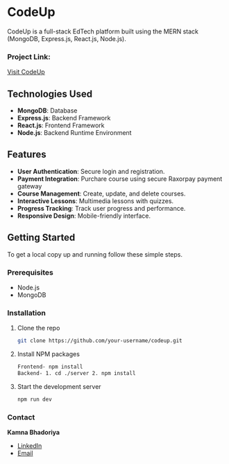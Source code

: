 # CodeUp

CodeUp is a full-stack EdTech platform built using the MERN stack (MongoDB, Express.js, React.js, Node.js).

### Project Link:
[Visit CodeUp](https://codeup-three.vercel.app/)

## Technologies Used
- **MongoDB**: Database
- **Express.js**: Backend Framework
- **React.js**: Frontend Framework
- **Node.js**: Backend Runtime Environment

## Features
- **User Authentication**: Secure login and registration.
- **Payment Integration**: Purchare course using secure Raxorpay payment gateway
- **Course Management**: Create, update, and delete courses.
- **Interactive Lessons**: Multimedia lessons with quizzes.
- **Progress Tracking**: Track user progress and performance.
- **Responsive Design**: Mobile-friendly interface.

## Getting Started
To get a local copy up and running follow these simple steps.

### Prerequisites
- Node.js
- MongoDB

### Installation

1. Clone the repo
   ```sh
   git clone https://github.com/your-username/codeup.git

2. Install NPM packages
   ```sh
   Frontend- npm install
   Backend- 1. cd ./server 2. npm install

2. Start the development server
   ```sh
   npm run dev
   
### Contact

**Kamna Bhadoriya**  
- [LinkedIn](https://www.linkedin.com/in/kamna-bhadoriya/)  
- [Email](mailto:kamnabhadoriya042@gmail.com)




